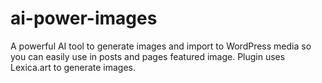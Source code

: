 # ai-power-images
A powerful AI tool to generate images and import to WordPress media so you can easily use in posts and pages featured image. Plugin uses Lexica.art to generate images.

